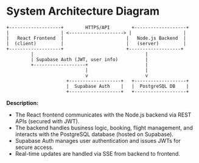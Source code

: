 # System Architecture Diagram

```
+-------------------+        HTTPS/API        +-------------------+
|                   | <--------------------> |                   |
|   React Frontend  |                       |   Node.js Backend  |
|  (client)         |                       |   (server)         |
+-------------------+                       +-------------------+
         |                                         |
         | Supabase Auth (JWT, user info)          |
         +-------------------+                     |
                             |                     |
                             v                     v
                      +-------------------+   +-------------------+
                      |  Supabase Auth    |   |  PostgreSQL DB    |
                      +-------------------+   +-------------------+
```

**Description:**
- The React frontend communicates with the Node.js backend via REST APIs (secured with JWT).
- The backend handles business logic, booking, flight management, and interacts with the PostgreSQL database (hosted on Supabase).
- Supabase Auth manages user authentication and issues JWTs for secure access.
- Real-time updates are handled via SSE from backend to frontend. 